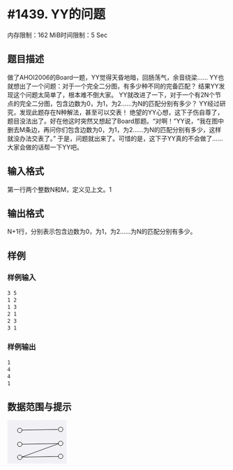 # #1439. YY的问题

内存限制：162 MiB时间限制：5 Sec

## 题目描述

做了AHOI2006的Board一题，YY觉得天昏地暗，回肠荡气，余音绕梁……
YY也就想出了一个问题：对于一个完全二分图，有多少种不同的完备匹配？
结果YY发现这个问题太简单了，根本难不倒大家。
YY就改进了一下，对于一个有2N个节点的完全二分图，包含边数为0，为1，为2……为N的匹配分别有多少？
YY经过研究，发现此题存在N种解法，甚至可以交表！
绝望的YY心想，这下子伤自尊了，题目没法出了。好在他这时突然又想起了Board那题。“对啊！”YY说，“我在图中删去M条边，再问你们包含边数为0，为1，为2……为N的匹配分别有多少，这样就没办法交表了。”
于是，问题就出来了。可惜的是，这下子YY真的不会做了……大家会做的话帮一下YY吧。


## 输入格式

第一行两个整数N和M，定义见上文。1

## 输出格式

N+1行，分别表示包含边数为0，为1，为2……为N的匹配分别有多少。


## 样例

### 样例输入

    
    3 5
    1 2
    1 3
    2 1
    2 3
    3 1
    
    

### 样例输出

    
    1
    4
    4
    1
    
    

## 数据范围与提示

![](images/1439.jpg)
